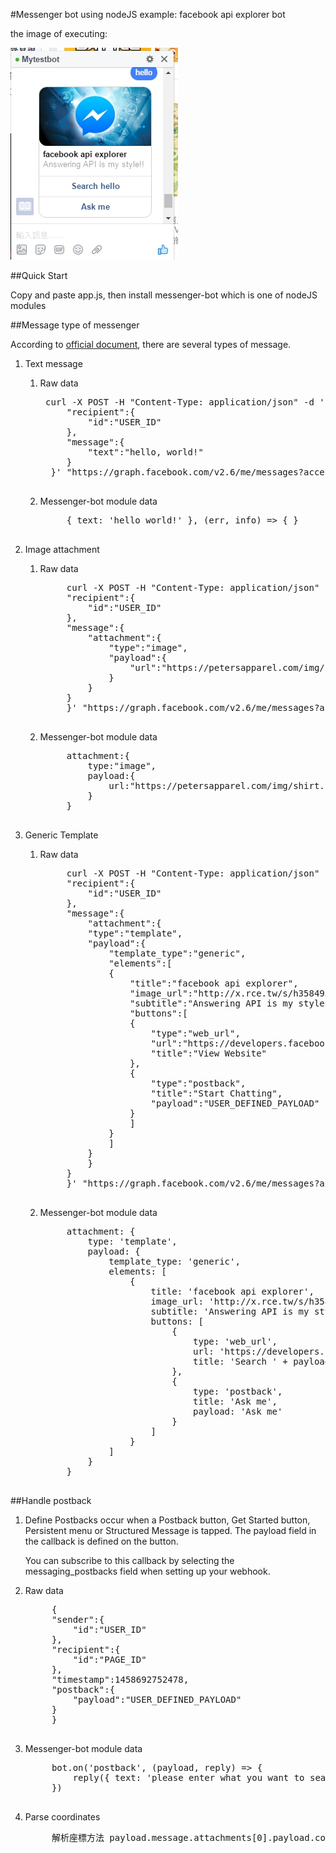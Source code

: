 #Messenger bot using nodeJS example: facebook api explorer bot

the image of executing:

<img src="https://github.com/Yu-Che-Gao/steven-fb-bot/blob/master/img/messenger-bot-image.jpg">

##Quick Start

Copy and paste app.js, then install messenger-bot which is one of nodeJS modules

##Message type of messenger

According to <a href="https://developers.facebook.com/docs/messenger-platform">official document</a>, there are several types of message.

1. Text message
    1. Raw data
        <pre>
        curl -X POST -H "Content-Type: application/json" -d '{
            "recipient":{
                "id":"USER_ID"
            },
            "message":{
                "text":"hello, world!"
            }
         }' "https://graph.facebook.com/v2.6/me/messages?access_token=PAGE_ACCESS_TOKEN"
         </pre>
    
    2. Messenger-bot module data
        <pre>
            { text: 'hello world!' }, (err, info) => { }
        </pre>

2. Image attachment
    1. Raw data
        <pre>
            curl -X POST -H "Content-Type: application/json" -d '{
            "recipient":{
                "id":"USER_ID"
            },
            "message":{
                "attachment":{
                    "type":"image",
                    "payload":{
                        "url":"https://petersapparel.com/img/shirt.png"
                    }
                }
            }
            }' "https://graph.facebook.com/v2.6/me/messages?access_token=PAGE_ACCESS_TOKEN"
        </pre>

    2. Messenger-bot module data
        <pre>
            attachment:{
                type:"image",
                payload:{
                    url:"https://petersapparel.com/img/shirt.png"
                }
            }
        </pre>

3. Generic Template
    1. Raw data
        <pre>
            curl -X POST -H "Content-Type: application/json" -d '{
            "recipient":{
                "id":"USER_ID"
            },
            "message":{
                "attachment":{
                "type":"template",
                "payload":{
                    "template_type":"generic",
                    "elements":[
                    {
                        "title":"facebook api explorer",
                        "image_url":"http://x.rce.tw/s/h3584935/messenger-bot-store.jpg",
                        "subtitle":"Answering API is my style!!",
                        "buttons":[
                        {
                            "type":"web_url",
                            "url":"https://developers.facebook.com/search/?q=",
                            "title":"View Website"
                        },
                        {
                            "type":"postback",
                            "title":"Start Chatting",
                            "payload":"USER_DEFINED_PAYLOAD"
                        }              
                        ]
                    }
                    ]
                }
                }
            }
            }' "https://graph.facebook.com/v2.6/me/messages?access_token=PAGE_ACCESS_TOKEN" 
        </pre>

    2. Messenger-bot module data
        <pre>
            attachment: {
                type: 'template',
                payload: {
                    template_type: 'generic',
                    elements: [
                        {
                            title: 'facebook api explorer',
                            image_url: 'http://x.rce.tw/s/h3584935/messenger-bot-store.jpg',
                            subtitle: 'Answering API is my style!!',
                            buttons: [
                                {
                                    type: 'web_url',
                                    url: 'https://developers.facebook.com/search/?q=' + payloadText,
                                    title: 'Search ' + payloadText
                                },
                                {
                                    type: 'postback',
                                    title: 'Ask me',
                                    payload: 'Ask me'
                                }
                            ]
                        }
                    ]
                }
            }
        </pre>

##Handle postback

1. Define
    Postbacks occur when a Postback button, Get Started button, Persistent menu or Structured Message is tapped. The payload field in the callback is defined on the button.
    
    You can subscribe to this callback by selecting the messaging_postbacks field when setting up your webhook.

2. Raw data
    <pre>
        {
        "sender":{
            "id":"USER_ID"
        },
        "recipient":{
            "id":"PAGE_ID"
        },
        "timestamp":1458692752478,
        "postback":{
            "payload":"USER_DEFINED_PAYLOAD"
        }
        }   
    </pre>

3. Messenger-bot module data
    <pre>
        bot.on('postback', (payload, reply) => {
            reply({ text: 'please enter what you want to search from facebook API' }, (err, info) => { })
        })
    </pre>

4. Parse coordinates
    <pre>
        解析座標方法 payload.message.attachments[0].payload.coordinates
    </pre>